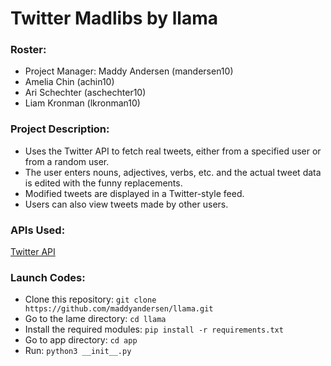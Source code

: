 # Twitter Madlibs by llama

### Roster:
* Project Manager: Maddy Andersen (mandersen10)
* Amelia Chin (achin10)
* Ari Schechter (aschechter10)
* Liam Kronman (lkronman10)

### Project Description:
* Uses the Twitter API to fetch real tweets, either from a specified user or from a random user. 
* The user enters nouns, adjectives, verbs, etc. and the actual tweet data is edited with the funny replacements. 
* Modified tweets are displayed in a Twitter-style feed.
* Users can also view tweets made by other users.

### APIs Used:
[Twitter API](https://github.com/stuy-softdev/notes-and-code20-21/blob/692860fcf951ee04a800ff39dd88b1b7b254ca74/api_kb/411_on_AdviceSlip.md)  
 
### Launch Codes:
* Clone this repository:
  `git clone https://github.com/maddyandersen/llama.git`
* Go to the lame directory:
  `cd llama`
* Install the required modules:
  `pip install -r requirements.txt`
* Go to app directory:
  `cd app`
* Run:
  `python3 __init__.py`


